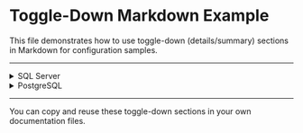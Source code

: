 # Toggle-Down Markdown Example

This file demonstrates how to use toggle-down (details/summary) sections in Markdown for configuration samples.

---

<details>
  <summary>SQL Server</summary>

  ```json
  "ConnectionStrings": {
    "EdFi_Ods": "server=(local);trusted_connection=True;database=EdFi_{0};Application Name=EdFi.Ods.WebApi",
    "EdFi_Security": "server=(local);trusted_connection=True;database=EdFi_Security;persist security info=True;Application Name=EdFi.Ods.WebApi",
    "EdFi_Admin": "server=(local);trusted_connection=True;database=EdFi_Admin;Application Name=EdFi.Ods.WebApi",
    "EdFi_Master": "server=(local);trusted_connection=True;database=master;Application Name=EdFi.Ods.WebApi"
  },
  "ApiSettings": {
    "Mode": "YearSpecific",
    "OdsTokens": [2021],
    "Engine": "SQLServer",
    "MinimalTemplateScript": "TPDMCoreMinimalTemplate",
    "PopulatedTemplateScript": "TPDMCorePopulatedTemplate"
  }
  ```
</details>

<details>
  <summary>PostgreSQL</summary>

  ```json
  "ConnectionStrings": {
    "EdFi_Ods": "host=localhost;port=5432;username=postgres;database=EdFi_{0};Application Name=EdFi.Ods.WebApi",
    "EdFi_Security": "host=localhost;port=5432;username=postgres;database=EdFi_Security;Application Name=EdFi.Ods.WebApi",
    "EdFi_Admin": "host=localhost;port=5432;username=postgres;database=EdFi_Admin;Application Name=EdFi.Ods.WebApi",
    "EdFi_Master": "host=localhost;port=5432;username=postgres;database=postgres;Application Name=EdFi.Ods.WebApi"
  },
  "ApiSettings": {
    "Mode": "YearSpecific",
    "OdsTokens": [2021],
    "Engine": "PostgreSQL",
    "MinimalTemplateScript": "TPDMCorePostgreSqlMinimalTemplate",
    "PopulatedTemplateScript": "TPDMCorePostgreSqlPopulatedTemplate"
  }
  ```
</details>

---

You can copy and reuse these toggle-down sections in your own documentation files.
